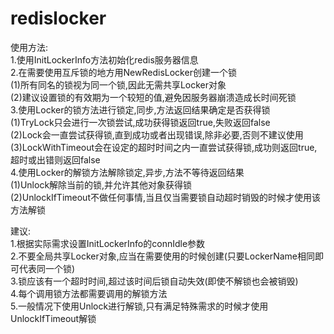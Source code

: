 # redislocker  
使用方法:  
1.使用InitLockerInfo方法初始化redis服务器信息  
2.在需要使用互斥锁的地方用NewRedisLocker创建一个锁  
  (1)所有同名的锁视为同一个锁,因此无需共享Locker对象  
  (2)建议设置锁的有效期为一个较短的值,避免因服务器崩溃造成长时间死锁  
3.使用Locker的锁方法进行锁定,同步,方法返回结果确定是否获得锁  
  (1)TryLock只会进行一次锁尝试,成功获得锁返回true,失败返回false  
  (2)Lock会一直尝试获得锁,直到成功或者出现错误,除非必要,否则不建议使用  
  (3)LockWithTimeout会在设定的超时时间之内一直尝试获得锁,成功则返回true,超时或出错则返回false  
4.使用Locker的解锁方法解除锁定,异步,方法不等待返回结果  
  (1)Unlock解除当前的锁,并允许其他对象获得锁  
  (2)UnlockIfTimeout不做任何事情,当且仅当需要锁自动超时销毁的时候才使用该方法解锁  
  
  
建议:  
1.根据实际需求设置InitLockerInfo的connIdle参数  
2.不要全局共享Locker对象,应当在需要使用的时候创建(只要LockerName相同即可代表同一个锁)  
3.锁应该有一个超时时间,超过该时间后锁自动失效(即使不解锁也会被销毁)  
4.每个调用锁方法都需要调用的解锁方法  
5.一般情况下使用Unlock进行解锁,只有满足特殊需求的时候才使用UnlockIfTimeout解锁  

